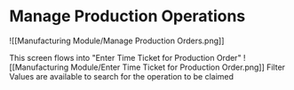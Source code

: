 # Manage Production Operations
![[Manufacturing Module/Manage Production Orders.png]]

This screen flows into "Enter Time Ticket for Production Order"
![[Manufacturing Module/Enter Time Ticket for Production Order.png]]
Filter Values are available to search for the operation to be claimed
